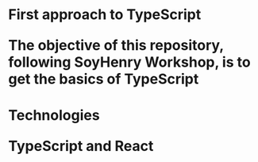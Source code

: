 <h1> First approach to TypeScript

The objective of this repository, following SoyHenry Workshop, is to get the basics of TypeScript

<h1> Technologies

TypeScript and React
